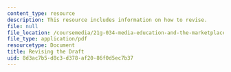```yaml
---
content_type: resource
description: This resource includes information on how to revise.
file: null
file_location: /coursemedia/21g-034-media-education-and-the-marketplace-fall-2005/8d3ac7b5d8c3d378af2086f0d5ec7b37_MIT21G_034F05_revisingdraf.pdf
file_type: application/pdf
resourcetype: Document
title: Revising the Draft
uid: 8d3ac7b5-d8c3-d378-af20-86f0d5ec7b37
---
```

